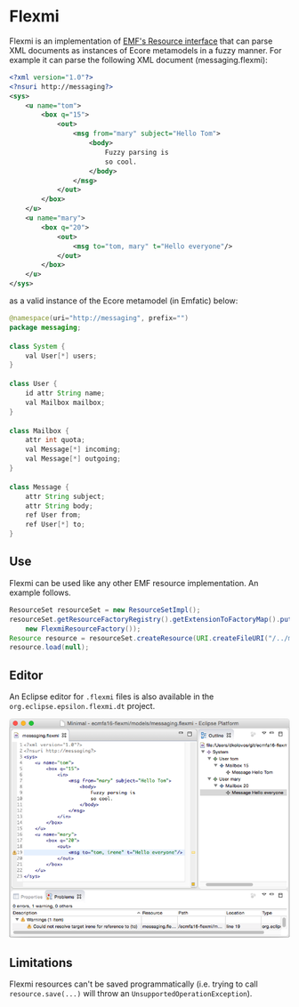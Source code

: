 Flexmi
======
Flexmi is an implementation of [EMF's Resource interface](http://download.eclipse.org/modeling/emf/emf/javadoc/2.4.3/org/eclipse/emf/ecore/resource/Resource.html) that can parse XML documents as instances of Ecore metamodels in a fuzzy manner. For example it can parse the following XML document (messaging.flexmi):
```xml
<?xml version="1.0"?>
<?nsuri http://messaging?>
<sys>
	<u name="tom">
		<box q="15">
			<out>
				<msg from="mary" subject="Hello Tom">
					<body> 
						Fuzzy parsing is
						so cool.
					</body>
				</msg>
			</out>
		</box>
	</u>
	<u name="mary">
		<box q="20">
			<out>
				<msg to="tom, mary" t="Hello everyone"/>
			</out>
		</box>
	</u>
</sys>
```
as a valid instance of the Ecore metamodel (in Emfatic) below:
```java
@namespace(uri="http://messaging", prefix="")
package messaging;

class System {
	val User[*] users;
}

class User {
	id attr String name;
	val Mailbox mailbox;
}

class Mailbox {
	attr int quota;
	val Message[*] incoming;
	val Message[*] outgoing;
}

class Message {
	attr String subject;
	attr String body;
	ref User from;
	ref User[*] to;
}
```	
Use
---
Flexmi can be used like any other EMF resource implementation. An example follows.

```java
ResourceSet resourceSet = new ResourceSetImpl();
resourceSet.getResourceFactoryRegistry().getExtensionToFactoryMap().put("flexmi", 
	new FlexmiResourceFactory());
Resource resource = resourceSet.createResource(URI.createFileURI("/../messaging.flexmi"));
resource.load(null);
```
Editor
---
An Eclipse editor for `.flexmi` files is also available in the `org.eclipse.epsilon.flexmi.dt` project.

![Flexmi Eclipse Editor Screenshot](screenshot.png)

Limitations
---
Flexmi resources can't be saved programmatically (i.e. trying to call `resource.save(...)` will throw an `UnsupportedOperationException`).